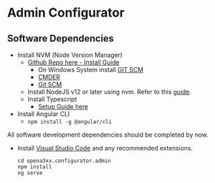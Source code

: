 # Admin Configurator

## Software Dependencies

* Install NVM \(Node Version Manager\)
  * [Github Repo here - Install Guide](https://github.com/nvm-sh/nvm#installing-and-updating)
    * On Windows System install [GIT SCM](https://git-scm.com/)
    * [CMDER](https://cmder.net/)
    * [Git SCM](https://git-scm.com/downloads)
  * Install NodeJS v12 or later using nvm. Refer to this [guide](https://git-scm.com/).
  * Install Typescript
    * [Setup Guide here](https://www.typescriptlang.org/download)
* Install Angular CLI
  * `npm install -g @angular/cli`

All software development dependencies should be completed by now.

* Install [Visual Studio Code](https://code.visualstudio.com/) and any recommended extensions.

  ```text
  cd opena3xx.configurator.admin
  npm install
  ng serve
  ```

